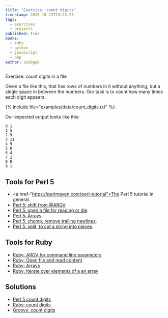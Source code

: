 ```yaml
---
title: "Exercise: count digits"
timestamp: 2015-10-23T23:23:23
tags:
  - exercises
  - projects
published: true
books:
  - ruby
  - python
  - javascript
  - php
author: szabgab
---
```



Exercise: count digits in a file


Given a file like this, that has rows of numbers in it without anything, but a single space in between the numbers.
Our task is to count how many times each digit appears.

{% include file="examples/data/count_digits.txt" %}

Our expected output looks like this:

```
0 1
1 5
2 9
3 11
4 9
5 8
6 4
7 2
8 0
9 1
```


## Tools for Perl 5
* <a href-"https://perlmaven.com/perl-tutorial">The Perl 5 tutorial</a> in general.</a>
* [Perl 5: shift from @ARGV](https://perlmaven.com/beginner-perl-maven-shift)
* [Perl 5: open a file for reading or die](https://perlmaven.com/beginner-perl-maven-open-or-die).
* [Perl 5: Arrays](https://perlmaven.com/perl-arrays)
* [Perl 5: chomp, remove trailing newlines](https://perlmaven.com/chomp).
* [Perl 5: split, to cut a string into pieces](https://perlmaven.com/perl-split).

## Tools for Ruby

* [Ruby: ARGV for command line parameters](/argv-the-command-line-arguments-in-ruby)
* [Ruby: Open file and read content](/open-file-and-read-content-in-ruby)
* [Ruby: Arrays](/ruby-arrays)
* [Ruby: Iterate over elements of a an array](/for-loop-in-ruby)

## Solutions

* [Perl 5 count digits](https://perlmaven.com/beginner-perl-maven-count-digits)
* [Ruby: count digits](/count-digits-using-ruby)
* [Groovy: count digits](/groovy-count-digits)
